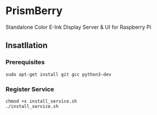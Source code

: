 # PrismBerry
Standalone Color E-Ink Display Server &amp; UI for Raspberry Pi


## Insatllation 

### Prerequisites
```
sudo apt-get install git gcc python3-dev
```

### Register Service
```
chmod +x install_service.sh
./install_service.sh
```